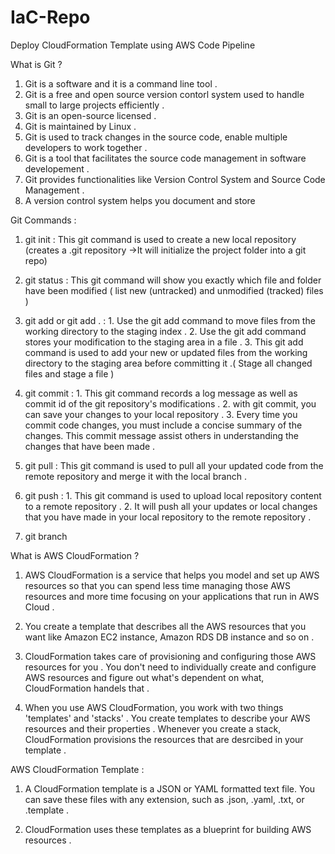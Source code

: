 # IaC-Repo

Deploy CloudFormation Template using AWS Code Pipeline 

What is Git ? 
  1. Git is a software and it is a command line tool .
  2. Git is a free and open source version contorl system used to handle small to large projects efficiently . 
  3. Git is an open-source licensed .
  4. Git is maintained by Linux .
  5. Git is used to track changes in the source code, enable multiple developers to work together .
  6. Git is a tool that facilitates the source code management in software developement .
  7. Git provides functionalities like Version Control System and Source Code Management .
  8. A version control system helps you document and store 
 
    
Git Commands : 

1. git init : This git command is used to create a new local repository (creates a .git repository ->It will initialize the project folder into a git repo) 

2. git status : This git command will show you exactly which file and folder have been modified ( list new (untracked) and unmodified (tracked) files )

3. git add <file> or git add . : 
       1. Use the git add command to move files from the working directory to the staging index .
       2. Use the git add command stores your modification to the staging area in a file . 
       3. This git add command is used to add your new or updated files from the working directory to the staging area before committing it .( Stage all 
          changed files and stage a file )
          
4. git commit : 
       1. This git command records a log message as well as commit id of the git repository's modifications .
       2. with git commit, you can save your changes to your local repository .
       3. Every time you commit code changes, you must include a concise summary of the changes. This commit message assist others in understanding the 
          changes that have been made .

5. git pull : This git command is used to pull all your updated code from the remote repository and merge it with the local branch . 

6. git push : 
        1. This git command is used to upload local repository content to a remote repository .
        2. It will push all your updates or local changes that you have made in your local repository to the remote repository . 

7. git branch 


What is AWS CloudFormation ? 

  1. AWS CloudFormation is a service that helps you model and set up AWS resources so that you can spend less time 
     managing those AWS resources and more time focusing on your applications that run in AWS Cloud .
  
  2. You create a template that describes all the AWS resources that you want like Amazon EC2 instance, Amazon RDS DB instance and so 
     on . 

  3. CloudFormation takes care of provisioning and configuring those AWS resources for you . You don't need to individually 
     create and configure AWS resources and figure out what's dependent on what, CloudFormation handels that . 
  
  4. When you use AWS CloudFormation, you work with two things 'templates' and 'stacks' . You create templates to describe your AWS 
     resources and their properties . Whenever you create a stack, CloudFormation provisions the resources that are desrcibed in your template . 

AWS CloudFormation Template : 

  1. A CloudFormation template is a JSON or YAML formatted text file. You can save these files with any extension, such as .json, 
     .yaml, .txt, or .template . 

  2. CloudFormation uses these templates as a blueprint for building AWS resources .
